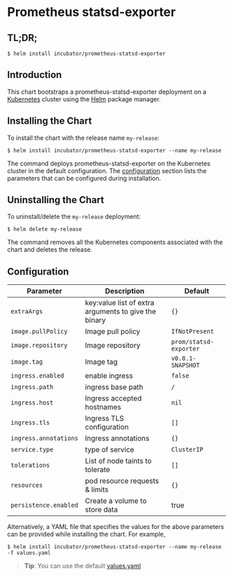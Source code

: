 # Prometheus statsd-exporter

 ## TL;DR;

 ```console
$ helm install incubator/prometheus-statsd-exporter
```

 ## Introduction

 This chart bootstraps a prometheus-statsd-exporter deployment on a [Kubernetes](http://kubernetes.io) cluster using the [Helm](https://helm.sh) package manager.

 ## Installing the Chart

 To install the chart with the release name `my-release`:

 ```console
$ helm install incubator/prometheus-statsd-exporter --name my-release
```


 The command deploys prometheus-statsd-exporter on the Kubernetes cluster in the default configuration. The [configuration](#configuration) section lists the parameters that can be configured during installation.

 ## Uninstalling the Chart

 To uninstall/delete the `my-release` deployment:

 ```console
$ helm delete my-release
```

 The command removes all the Kubernetes components associated with the chart and deletes the release.

 ## Configuration

|Parameter                   | Description                                          | Default                                |
|----------------------------|------------------------------------------------------|----------------------------------------|
|`extraArgs`                 | key:value list of extra arguments to give the binary | `{}`                                   |
|`image.pullPolicy`          | Image pull policy                                    | `IfNotPresent`                         |
|`image.repository`          | Image repository                                     | `prom/statsd-exporter`                 |
|`image.tag`                 | Image tag                                            | `v0.8.1-SNAPSHOT`                               |
|`ingress.enabled`           | enable ingress                                       | `false`                                |
|`ingress.path`              | ingress base path                                    | `/`                                    |
|`ingress.host`              | Ingress accepted hostnames                           | `nil`                                  |
|`ingress.tls`               | Ingress TLS configuration                            | `[]`                                   |
|`ingress.annotations`       | Ingress annotations                                  | `{}`                                   |
|`service.type`              | type of service                                      | `ClusterIP`                            |
|`tolerations`               | List of node taints to tolerate                      | `[]`                                   |
|`resources`                 | pod resource requests & limits                       | `{}`                                   |   
| `persistence.enabled`      | Create a volume to store data                        | true                                   |

 Alternatively, a YAML file that specifies the values for the above parameters can be provided while installing the chart. For example,

 ```console
$ helm install incubator/prometheus-statsd-exporter --name my-release -f values.yaml
```
> **Tip**: You can use the default [values.yaml](values.yaml)